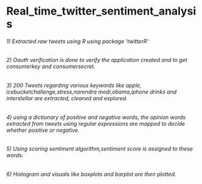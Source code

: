 # Real_time_twitter_sentiment_analysis

###### 1) Extracted raw tweets using R using package 'twitterR'
###### 2) Oauth verification is done to verify the application created and to get consumerkey and consumersecret.
###### 3) 200 Tweets regarding various keywords like apple, icebucketchallenge,stress,narendra modi,obama,iphone drinks and interstellar are extracted, cleaned and explored.
###### 4) using a dictionary of positive and negative words, the opinion words extracted from tweets using regular expressions are mapped to decide whether positive or negative.
###### 5) Using scoring sentiment algorithm,sentiment score is assigned to these words.
###### 6) Histogram and visuals like boxplots and barplot are then plotted.
